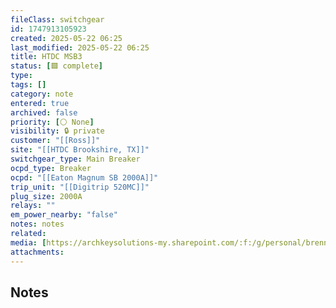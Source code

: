 ```yaml
---
fileClass: switchgear
id: 1747913105923
created: 2025-05-22 06:25
last_modified: 2025-05-22 06:25
title: HTDC MSB3
status: [🟩 complete]
type: 
tags: []
category: note
entered: true
archived: false
priority: [⚪ None]
visibility: 🔒 private
customer: "[[Ross]]"
site: "[[HTDC Brookshire, TX]]"
switchgear_type: Main Breaker
ocpd_type: Breaker
ocpd: "[[Eaton Magnum SB 2000A]]"
trip_unit: "[[Digitrip 520MC]]"
plug_size: 2000A
relays: ""
em_power_nearby: "false"
notes: notes
related: 
media: [https://archkeysolutions-my.sharepoint.com/:f:/g/personal/brennan_salibrici_prokey_com/EszcevYecxpEmEudwKWa9aoBRKfS9sjJnLV9Hy4lGU5y0g?e=Z7fA5S]
attachments:
---
```


## Notes